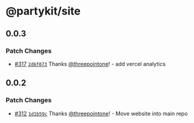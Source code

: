 # @partykit/site

## 0.0.3

### Patch Changes

- [#317](https://github.com/partykit/partykit/pull/317) [`2d6f073`](https://github.com/partykit/partykit/commit/2d6f0737d010ae3c61049f970fde46a70969154d) Thanks [@threepointone](https://github.com/threepointone)! - add vercel analytics

## 0.0.2

### Patch Changes

- [#312](https://github.com/partykit/partykit/pull/312) [`1d1b59c`](https://github.com/partykit/partykit/commit/1d1b59c30439a91548a2c38a8a48424efee1aee4) Thanks [@threepointone](https://github.com/threepointone)! - Move website into main repo
